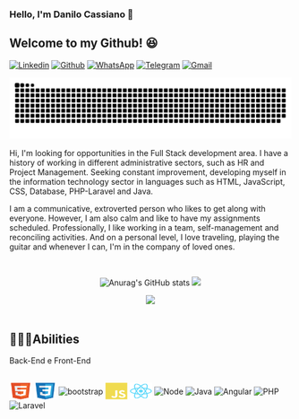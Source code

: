 ### Hello, I'm Danilo Cassiano 👋
## Welcome to my Github! 😆

[![Linkedin](https://img.shields.io/badge/LinkedIn-0077B5?style=for-the-badge&logo=linkedin&logoColor=white)](www.linkedin.com/in/danilo-cassiano)
[![Github](https://img.shields.io/badge/GitHub-100000?style=for-the-badge&logo=github&logoColor=white)](https://github.com/danilocassiano)
[![WhatsApp](https://img.shields.io/badge/WhatsApp-25D366?style=for-the-badge&logo=whatsapp&logoColor=white)](https://wa.me/5581999204331)
[![Telegram](https://img.shields.io/badge/Telegram-2CA5E0?style=for-the-badge&logo=telegram&logoCo)](http://t.me/DaniloCassiano)
[![Gmail](https://img.shields.io/badge/Gmail-D14836?style=for-the-badge&logo=gmail&logoColor=white)](https://criarmeulink.com.br/u/1695243419)
</br>

<picture>
  <source
    media="(prefers-color-scheme: dark)"
    srcset="https://raw.githubusercontent.com/platane/snk/output/github-contribution-grid-snake-dark.svg"
  />
  <source
    media="(prefers-color-scheme: light)"
    srcset="https://raw.githubusercontent.com/platane/snk/output/github-contribution-grid-snake.svg"
  />
  <img
    alt="github contribution grid snake animation"
    src="https://raw.githubusercontent.com/platane/snk/output/github-contribution-grid-snake.svg"
  />
</picture>

</br>

<p align="left"> 
Hi, I'm looking for opportunities in the Full Stack development area. I have a history of working in different administrative sectors, such as HR and Project Management.
Seeking constant improvement, developing myself in the information technology sector in languages such as HTML, JavaScript, CSS, Database, PHP-Laravel and Java.

I am a communicative, extroverted person who likes to get along with everyone. However, I am also calm and like to have my assignments scheduled.
Professionally, I like working in a team, self-management and reconciling activities. And on a personal level, I love traveling, playing the guitar and whenever I can, I'm in the company of loved ones.
</p>

</br>

<div align="center">

![Anurag's GitHub stats](https://github-readme-stats.vercel.app/api?username=danilocassiano&show_icons=true&theme=dracula)
<img height="180em" src="https://github-readme-stats.vercel.app/api/top-langs/?username=danilocassiano&layout=compact&langs_count=16&theme=dracula" />
</div1>
<br>
  
<div align="center">
  <img src="https://github-readme-streak-stats.herokuapp.com?user=danilocassiano&theme=radical&date_format=M%20j%5B%2C%20Y%5D"/>
</div>
</div></br>

<h2>👩🏽‍🏫Abilities</h2>

   Back-End e Front-End

<div style="display: inline_block"></br>
<img align="center" alt="HTML" height="30" width="40" src="https://raw.githubusercontent.com/devicons/devicon/master/icons/html5/html5-original.svg">
<img align="center" alt="CSS" height="30" width="40" src="https://raw.githubusercontent.com/devicons/devicon/master/icons/css3/css3-original.svg">
<img align="center" alt="bootstrap" height="30" width="40" src="https://cdn.jsdelivr.net/gh/devicons/devicon/icons/bootstrap/bootstrap-original.svg" />  
<img align="center" alt="Js" height="30" width="40" src="https://raw.githubusercontent.com/devicons/devicon/master/icons/javascript/javascript-plain.svg">
<img align="center" alt="React" height="30" width="40" src="https://raw.githubusercontent.com/devicons/devicon/master/icons/react/react-original.svg">
<img align="center" alt="Node" height="30" width="40" src="https://cdn.jsdelivr.net/gh/devicons/devicon/icons/nodejs/nodejs-original.svg">
<img align="center" alt="Java" height="30" width="40" src="https://cdn.jsdelivr.net/gh/devicons/devicon/icons/java/java-original.svg" />
<img align="center" alt="Angular" height="30" width="40" src="https://cdn.jsdelivr.net/gh/devicons/devicon/icons/angularjs/angularjs-original.svg" />
<img align="center" alt="PHP" height="30" width="40" src="https://cdn.jsdelivr.net/gh/devicons/devicon/icons/php/php-original.svg" />
<img align="center" alt="Laravel" height="30" width="40" src="https://cdn.jsdelivr.net/gh/devicons/devicon/icons/laravel/laravel-plain.svg" />
</div>

</br>
